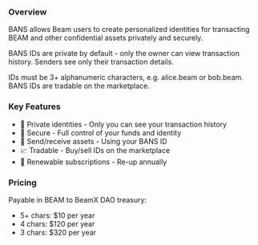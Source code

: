 ### Overview

BANS allows Beam users to create personalized identities for transacting BEAM and other confidential assets privately and securely. 

BANS IDs are private by default - only the owner can view transaction history. Senders see only their transaction details.

IDs must be 3+ alphanumeric characters, e.g. alice.beam or bob.beam. BANS IDs are tradable on the marketplace. 

### Key Features

- 🤫 Private identities - Only you can see your transaction history
- 🔐 Secure - Full control of your funds and identity
- 🎁 Send/receive assets - Using your BANS ID 
- 📈 Tradable - Buy/sell IDs on the marketplace
- 🔄 Renewable subscriptions - Re-up annually 

### Pricing 

Payable in BEAM to BeamX DAO treasury:
- 5+ chars: $10 per year
- 4 chars: $120 per year
- 3 chars: $320 per year
